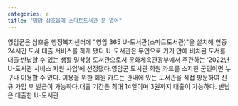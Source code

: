 ```yaml
---
categories: e
title: "영암 삼호읍에 스마트도서관 문 열어"
---
```

영암군은 삼호읍 행정복지센터에 "영암 365 U-도서관(스마트도서관)"을 설치해 연중 24시간 도서 대출 서비스를 하게 됐다.U-도서관은 무인으로 기기 안에 비치된 도서를 대출·반납할 수 있는 생활 밀착형 도서관으로서 문화체육관광부에서 주관하는 ‘2022년 U-도서관 서비스 지원 사업’에 선정됐다.영암군 도서관 회원 카드를 소지한 군민이면 누구나 이용할 수 있다. 이용을 위한 회원 카드는 관내에 있는 도서관을 직접 방문하여 신규 가입 후 발급이 가능하다.대출 기간은 최대 14일이며 3권까지 대출이 가능하다. 반납은 대출한 U-도서관